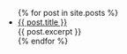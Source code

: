 <ul>
  {% for post in site.posts %}
    <li>
      <a href="{{ post.url }}">{{ post.title }}</a>
      <br/>
      {{ post.excerpt }}
    </li>
  {% endfor %}
</ul>
